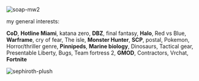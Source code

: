 
![soap-mw2](https://github.com/BAPHl/BAPHl/assets/92185101/78a9c249-9a90-4145-96fd-2eb6be855932)


my general interests:

**CoD**, **Hotline Miami**, katana zero, **DBZ**, final fantasy, **Halo**, Red vs Blue, **Warframe**, cry of fear, The isle, **Monster Hunter**, **SCP**, postal, Pokemon, Horror/thriller genre, **Pinnipeds**, **Marine biology**, Dinosaurs, Tactical gear, Presentable Liberty, Bugs, Team fortress 2, **GMOD**, Contractors, Vrchat, **Fortnite**


![sephiroth-plush](https://github.com/baphometal/baphometal/assets/92185101/a92ebf44-633b-4be3-9c20-44356d62364f)



































































